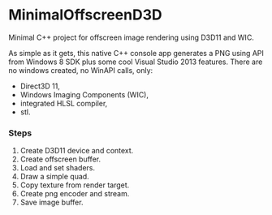 # MinimalOffscreenD3D
Minimal C++ project for offscreen image rendering using D3D11 and WIC.

As simple as it gets, this native C++ console app generates a PNG
using API from Windows 8 SDK plus some cool Visual Studio 2013 features.
There are no windows created, no WinAPI calls, only:
- Direct3D 11,
- Windows Imaging Components (WIC),
- integrated HLSL compiler,
- stl.

### Steps

1. Create D3D11 device and context.
2. Create offscreen buffer.
3. Load and set shaders.
4. Draw a simple quad.
5. Copy texture from render target.
5. Create png encoder and stream.
6. Save image buffer.
